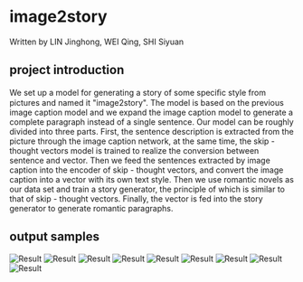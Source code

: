 # image2story

Written by LIN Jinghong, WEI Qing, SHI Siyuan

## project introduction

We set up a model for generating a story of some speciﬁc style from pictures and named it "image2story". The model is based on the previous image caption model and we expand the image caption model to generate a complete paragraph instead of a single sentence. Our model can be roughly divided into three parts. First, the sentence description is extracted from the picture through the image caption network, at the same time, the skip - thought vectors model is trained to realize the conversion between sentence and vector. Then we feed the sentences extracted by image caption into the encoder of skip - thought vectors, and convert the image caption into a vector
with its own text style. Then we use romantic novels as our data set and train a story generator, the principle of which is similar to that of skip - thought vectors. Finally, the vector is fed into the story generator to generate romantic paragraphs.

## output samples

![Result](out_samples\o_8.png)
![Result](out_samples\o_9.png)
![Result](out_samples\o_10.png)
![Result](out_samples\o_1.jpg)
![Result](out_samples\o_2.jpg)
![Result](out_samples\o_3.jpg)
![Result](out_samples\o_4.jpg)
![Result](out_samples\o_5.jpg)
![Result](out_samples\o_6.jpg)
